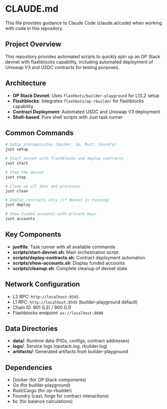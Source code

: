 # CLAUDE.md

This file provides guidance to Claude Code (claude.ai/code) when working with code in this repository.

## Project Overview

This repository provides automated scripts to quickly spin up an OP Stack devnet with flashblocks capability, including automated deployment of Uniswap V3 and USDC contracts for testing purposes.

## Architecture

- **OP Stack Devnet**: Uses `flashbots/builder-playground` for L1/L2 setup
- **Flashblocks**: Integrates `flashbots/op-rbuilder` for flashblocks capability
- **Contract Deployment**: Automated USDC and Uniswap V3 deployment
- **Shell-based**: Pure shell scripts with Just task runner

## Common Commands

```bash
# Setup prerequisites (Docker, Go, Rust, Foundry)
just setup

# Start devnet with flashblocks and deploy contracts
just start

# Stop the devnet
just stop

# Clean up all data and processes
just clean

# Deploy contracts only (if devnet is running)
just deploy

# Show funded accounts with private keys
just accounts
```

## Key Components

- **justfile**: Task runner with all available commands
- **scripts/start-devnet.sh**: Main orchestration script
- **scripts/deploy-contracts.sh**: Contract deployment automation
- **scripts/show-accounts.sh**: Display funded accounts
- **scripts/cleanup.sh**: Complete cleanup of devnet state

## Network Configuration

- L2 RPC: `http://localhost:8545`
- L1 RPC: `http://localhost:8545` (builder-playground default)
- Chain ID: 901 (L2) / 900 (L1)
- Flashblocks endpoint: `ws://localhost:8080`

## Data Directories

- **data/**: Runtime data (PIDs, configs, contract addresses)
- **logs/**: Service logs (opstack.log, rbuilder.log)
- **artifacts/**: Generated artifacts from builder-playground

## Dependencies

- Docker (for OP Stack components)
- Go (for builder-playground)
- Rust/Cargo (for op-rbuilder)
- Foundry (cast, forge for contract interactions)
- bc (for balance calculations)